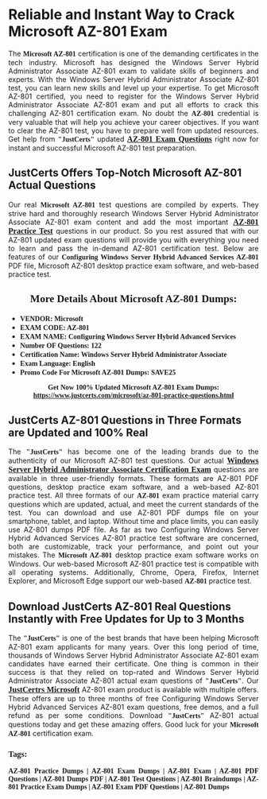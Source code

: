<h1><strong>Reliable and Instant Way to Crack Microsoft AZ-801 Exam</strong></h1>

<p style="text-align: justify;">The <span style="font-family:Georgia,serif;"><strong>Microsoft AZ-801</strong></span> certification is one of the demanding certificates in the tech industry. Microsoft has designed the Windows Server Hybrid Administrator Associate AZ-801 exam to validate skills of beginners and experts. With the Windows Server Hybrid Administrator Associate AZ-801 test, you can learn new skills and level up your expertise. To get Microsoft AZ-801 certified, you need to register for the Windows Server Hybrid Administrator Associate AZ-801 exam and put all efforts to crack this challenging AZ-801 certification exam. No doubt the <span style="font-family:Georgia,serif;"><strong> AZ-801</strong></span> credential is very valuable that will help you achieve your career objectives. If you want to clear the AZ-801 test, you have to prepare well from updated resources. Get help from <span style="font-size:14px;"><span style="font-family:Georgia,serif;"><strong>"JustCerts"</strong></span></span> updated <a href="https://www.justcerts.com/microsoft/az-801-practice-questions.html"><span style="font-size:16px;"><span style="font-family:Georgia,serif;"><strong>AZ-801 Exam Questions</strong></span></span></a> right now for instant and successful Microsoft AZ-801 test preparation.</p>

<h2><strong>JustCerts Offers Top-Notch Microsoft AZ-801 Actual Questions </strong></h2>

<p style="text-align: justify;">Our real <span style="font-family:Georgia,serif;"><strong>Microsoft AZ-801</strong></span> test questions are compiled by experts. They strive hard and thoroughly research Windows Server Hybrid Administrator Associate AZ-801 exam content and add the most important <a href="https://www.justcerts.com/microsoft/az-801-practice-questions.html"><span style="font-size:16px;"><span style="font-family:Georgia,serif;"><strong>AZ-801 Practice Test</strong></span></span></a> questions in our product. So you rest assured that with our AZ-801 updated exam questions will provide you with everything you need to learn and pass the in-demand AZ-801 certification test. Below are features of our <span style="font-family:Georgia,serif;"><strong>Configuring Windows Server Hybrid Advanced Services AZ-801</strong></span> PDF file, Microsoft AZ-801 desktop practice exam software, and web-based practice test.</p>

<h2 style="text-align: center;"><strong><span style="font-family:Georgia,serif;">More Details About Microsoft AZ-801 Dumps:</span></strong></h2>

<ul>
	<li style="text-align: justify;"><span style="font-size:14px;"><span style="font-family:Georgia,serif;"><strong>VENDOR: Microsoft</strong></span></span></li>
	<li style="text-align: justify;"><span style="font-size:14px;"><span style="font-family:Georgia,serif;"><strong>EXAM CODE: AZ-801</strong></span></span></li>
	<li style="text-align: justify;"><span style="font-size:14px;"><span style="font-family:Georgia,serif;"><strong>EXAM NAME: Configuring Windows Server Hybrid Advanced Services</strong></span></span></li>
	<li style="text-align: justify;"><span style="font-size:14px;"><span style="font-family:Georgia,serif;"><strong>Number OF Questions: 122</strong></span></span></li>
	<li style="text-align: justify;"><span style="font-size:14px;"><span style="font-family:Georgia,serif;"><strong>Certification Name: Windows Server Hybrid Administrator Associate</strong></span></span></li>
	<li style="text-align: justify;"><span style="font-size:14px;"><span style="font-family:Georgia,serif;"><strong>Exam Language: English</strong></span></span></li>
	<li style="text-align: justify;"><span style="font-size:14px;"><span style="font-family:Georgia,serif;"><strong>Promo Code For Microsoft AZ-801 Dumps: SAVE25</strong></span></span></li>
</ul>

<p style="text-align: center;"><strong><span style="font-family:Georgia,serif;"><span style="font-size:14px;">Get Now 100% Updated Microsoft AZ-801 Exam Dumps:</span> <a href="https://www.justcerts.com/microsoft/az-801-practice-questions.html">https://www.justcerts.com/microsoft/az-801-practice-questions.html</a></span></strong></p>

<h2><strong>JustCerts AZ-801 Questions in Three Formats are Updated and 100% Real</strong></h2>

<p style="text-align: justify;">The <span style="font-size:14px;"><span style="font-family:Georgia,serif;"><strong>"JustCerts"</strong></span></span> has become one of the leading brands due to the authenticity of our Microsoft AZ-801 test questions. Our actual <a href="https://www.justcerts.com/microsoft/microsoft-certified-windows-server-hybrid-administrator-associate-certification-exams.html"><span style="font-size:16px;"><span style="font-family:Georgia,serif;"><strong>Windows Server Hybrid Administrator Associate Certification Exam</strong></span></span></a> questions are available in three user-friendly formats. These formats are AZ-801 PDF questions, desktop practice exam software, and a web-based AZ-801 practice test. All three formats of our <strong><span style="font-family:Georgia,serif;"> AZ-801</span></strong> exam practice material carry questions which are updated, actual, and meet the current standards of the test. You can download and use AZ-801 PDF dumps file on your smartphone, tablet, and laptop. Without time and place limits, you can easily use AZ-801 dumps PDF file. As far as two Configuring Windows Server Hybrid Advanced Services AZ-801 practice test software are concerned, both are customizable, track your performance, and point out your mistakes. The <span style="font-family:Georgia,serif;"><strong>Microsoft AZ-801</strong></span> desktop practice exam software works on Windows. Our web-based Microsoft AZ-801 practice test is compatible with all operating systems. Additionally, Chrome, Opera, Firefox, Internet Explorer, and Microsoft Edge support our web-based <span style="font-family:Georgia,serif;"><strong>AZ-801 </strong></span> practice test.</p>

<h2><strong>Download JustCerts AZ-801 Real Questions Instantly with Free Updates for Up to 3 Months</strong></h2>

<p style="text-align: justify;">The <span style="font-family:Georgia,serif;"><span style="font-size:14px;"><strong>"JustCerts"</strong></span></span> is one of the best brands that have been helping Microsoft AZ-801 exam applicants for many years. Over this long period of time, thousands of Windows Server Hybrid Administrator Associate AZ-801 exam candidates have earned their certificate. One thing is common in their success is that they relied on top-rated and Windows Server Hybrid Administrator Associate AZ-801 actual exam questions of <span style="font-family:Georgia,serif;"><span style="font-size:14px;"><strong>"JustCerts"</strong></span></span>. Our <a href="https://www.justcerts.com/microsoft-certification-exams.html"><span style="font-size:16px;"><span style="font-family:Georgia,serif;"><strong>JustCertrs Microsoft</strong></span></span></a> AZ-801 exam product is available with multiple offers. These offers are up to three months of free Configuring Windows Server Hybrid Advanced Services AZ-801 exam questions, free demos, and a full refund as per some conditions. Download <span style="font-family:Georgia,serif;"><span style="font-size:14px;"><strong>"JustCerts"</strong></span></span> AZ-801 actual questions today and get these amazing offers. Good luck for your <span style="font-family:Georgia,serif;"><strong>Microsoft AZ-801</strong></span> certification exam.</p>

<h3 style="text-align: justify;"><span style="font-family:Georgia,serif;"><strong>Tags:</strong></span></h3>

<p style="text-align: justify;"><span style="font-family:Georgia,serif;"><strong>AZ-801 Practice Dumps | AZ-801 Exam Dumps | AZ-801 Exam | AZ-801 PDF Questions | AZ-801 Dumps PDF | AZ-801 Test Questions | AZ-801 Braindumps | AZ-801 Practice Exam Dumps | AZ-801 Exam PDF Questions | AZ-801 Dumps</strong></span></p>
